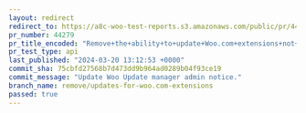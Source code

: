 ```yaml
---
layout: redirect
redirect_to: https://a8c-woo-test-reports.s3.amazonaws.com/public/pr/44279/api/index.html
pr_number: 44279
pr_title_encoded: "Remove+the+ability+to+update+Woo.com+extensions+not+available+in+WP.org+plugin+directory"
pr_test_type: api
last_published: "2024-03-20 13:12:53 +0000"
commit_sha: 75cbfd27568b7d473dd9b964ad0289b04f93ce19
commit_message: "Update Woo Update manager admin notice."
branch_name: remove/updates-for-woo.com-extensions
passed: true
---
```


